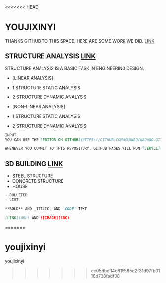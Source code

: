 <<<<<<< HEAD
# YOUJIXINYI

THANKS GITHUB TO THIS SPACE. HERE ARE SOME WORK WE DID. 
[LINK](https://github.com/waowao/waowao/blob/master/2018.jpg)

## STRUCTURE ANALYSIS [LINK](https://github.com/waowao/youjixinyi/master/SA.html)
STRUCTURE ANALYSIS IS A BASIC TASK IN ENGINEERING DESIGN. 

- [LINEAR ANALYSIS]
- 1 STRUCTURE STATIC ANALYSIS
- 2 STRUCTURE DYNAMIC ANALYSIS

- [NON-LINEAR ANALYSIS]
- 1 STRUCTURE STATIC ANALYSIS
- 2 STRUCTURE DYNAMIC ANALYSIS

```MARKDOWN
INPUT
YOU CAN USE THE [EDITOR ON GITHUB](HTTPS://GITHUB.COM/WAOWAO/WAOWAO.GITHUB.IO/EDIT/MASTER/README.MD) TO MAINTAIN AND PREVIEW THE CONTENT FOR YOUR WEBSITE IN MARKDOWN FILES.

WHENEVER YOU COMMIT TO THIS REPOSITORY, GITHUB PAGES WILL RUN [JEKYLL](HTTPS://JEKYLLRB.COM/) TO REBUILD THE PAGES IN YOUR SITE, FROM THE CONTENT IN YOUR MARKDOWN FILES.
```
## 3D BUILDING [LINK](https://github.com/waowao/youjixinyi/branches/help.html)
- STEEL STRUCTURE
- CONCRETE STRUCTURE
- HOUSE 

```MARKDOWN
- BULLETED
- LIST 

**BOLD** AND _ITALIC_ AND `CODE` TEXT

[LINK](URL) AND ![IMAGE](SRC)

```
=======
# youjixinyi
youjixinyi
>>>>>>> ec05dbe34e815585d2f31d97fb0118d738fadf38
